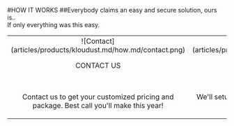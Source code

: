 #HOW IT WORKS
##Everybody claims an easy and secure solution, ours is..<br/>If only everything was this easy.
<br/>

|   |   |   |
|:------:|:----------:|:----------:|
| ![Contact] (articles/products/kloudust.md/how.md/contact.png)<p class="how-title">CONTACT US</p><br/><p class="how-description">Contact us to get your customized pricing and package. Best call you'll make this year!</p> | ![Configure] (articles/products/kloudust.md/how.md/configure.png)<p class="how-title">CONFIGURE & INSTALL</p><br/><p class="how-description">We'll setup and configure per your requirements and install.</p> | ![Done] (articles/products/kloudust.md/how.md/done.png)<p class="how-title">YAY! DONE</p><br/><p class="how-description">Enjoy the absolute freedom of Kloudust.</p > |